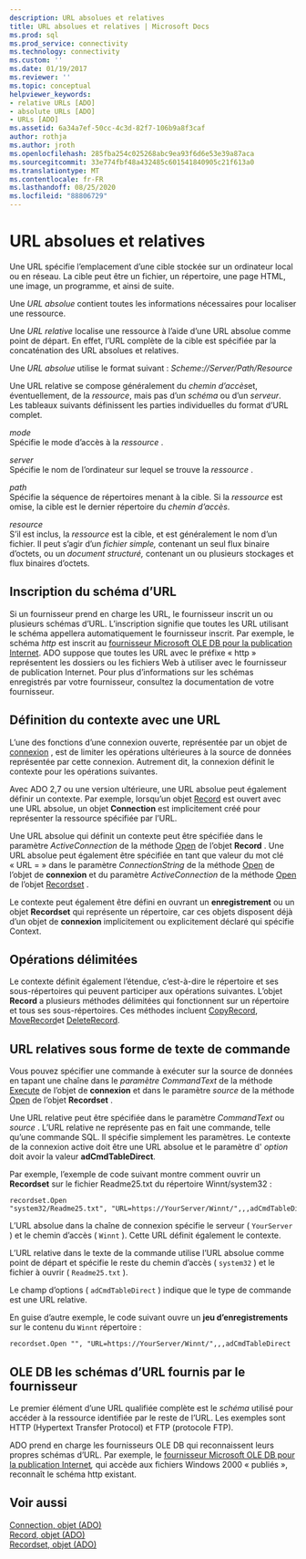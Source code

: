 ```yaml
---
description: URL absolues et relatives
title: URL absolues et relatives | Microsoft Docs
ms.prod: sql
ms.prod_service: connectivity
ms.technology: connectivity
ms.custom: ''
ms.date: 01/19/2017
ms.reviewer: ''
ms.topic: conceptual
helpviewer_keywords:
- relative URLs [ADO]
- absolute URLs [ADO]
- URLs [ADO]
ms.assetid: 6a34a7ef-50cc-4c3d-82f7-106b9a8f3caf
author: rothja
ms.author: jroth
ms.openlocfilehash: 285fba254c025268abc9ea93f6d6e53e39a87aca
ms.sourcegitcommit: 33e774fbf48a432485c601541840905c21f613a0
ms.translationtype: MT
ms.contentlocale: fr-FR
ms.lasthandoff: 08/25/2020
ms.locfileid: "88806729"
---
```

# <a name="absolute-and-relative-urls"></a>URL absolues et relatives
Une URL spécifie l’emplacement d’une cible stockée sur un ordinateur local ou en réseau. La cible peut être un fichier, un répertoire, une page HTML, une image, un programme, et ainsi de suite.  
  
 Une *URL absolue* contient toutes les informations nécessaires pour localiser une ressource.  
  
 Une *URL relative* localise une ressource à l’aide d’une URL absolue comme point de départ. En effet, l’URL complète de la cible est spécifiée par la concaténation des URL absolues et relatives.  
  
 Une *URL absolue* utilise le format suivant : *Scheme://Server/Path/Resource*  
  
 Une URL relative se compose généralement du *chemin d’accès*et, éventuellement, de la *ressource*, mais pas d’un *schéma* ou d’un *serveur*. Les tableaux suivants définissent les parties individuelles du format d’URL complet.  
  
 *mode*  
 Spécifie le mode d’accès à la *ressource* .  
  
 *server*  
 Spécifie le nom de l’ordinateur sur lequel se trouve la *ressource* .  
  
 *path*  
 Spécifie la séquence de répertoires menant à la cible. Si la *ressource* est omise, la cible est le dernier répertoire du *chemin d’accès*.  
  
 *resource*  
 S’il est inclus, la *ressource* est la cible, et est généralement le nom d’un fichier. Il peut s’agir d’un *fichier simple,* contenant un seul flux binaire d’octets, ou un *document structuré,* contenant un ou plusieurs stockages et flux binaires d’octets.  
  
## <a name="url-scheme-registration"></a>Inscription du schéma d’URL  
 Si un fournisseur prend en charge les URL, le fournisseur inscrit un ou plusieurs schémas d’URL. L’inscription signifie que toutes les URL utilisant le schéma appellera automatiquement le fournisseur inscrit. Par exemple, le schéma *http* est inscrit au [fournisseur Microsoft OLE DB pour la publication Internet](../appendixes/microsoft-ole-db-provider-for-internet-publishing.md). ADO suppose que toutes les URL avec le préfixe « http » représentent les dossiers ou les fichiers Web à utiliser avec le fournisseur de publication Internet. Pour plus d’informations sur les schémas enregistrés par votre fournisseur, consultez la documentation de votre fournisseur.  
  
## <a name="defining-context-with-a-url"></a>Définition du contexte avec une URL  
 L’une des fonctions d’une connexion ouverte, représentée par un objet de [connexion](../../reference/ado-api/connection-object-ado.md) , est de limiter les opérations ultérieures à la source de données représentée par cette connexion. Autrement dit, la connexion définit le contexte pour les opérations suivantes.  
  
 Avec ADO 2,7 ou une version ultérieure, une URL absolue peut également définir un contexte. Par exemple, lorsqu’un objet [Record](../../reference/ado-api/record-object-ado.md) est ouvert avec une URL absolue, un objet **Connection** est implicitement créé pour représenter la ressource spécifiée par l’URL.  
  
 Une URL absolue qui définit un contexte peut être spécifiée dans le paramètre *ActiveConnection* de la méthode [Open](../../reference/ado-api/open-method-ado-record.md) de l’objet **Record** . Une URL absolue peut également être spécifiée en tant que valeur du mot clé « URL = » dans le paramètre *ConnectionString* de la méthode [Open](../../reference/ado-api/open-method-ado-connection.md) de l’objet de **connexion** et du paramètre *ActiveConnection* de la méthode [Open](../../reference/ado-api/open-method-ado-recordset.md) de l’objet [Recordset](../../reference/ado-api/recordset-object-ado.md) .  
  
 Le contexte peut également être défini en ouvrant un **enregistrement** ou un objet **Recordset** qui représente un répertoire, car ces objets disposent déjà d’un objet de **connexion** implicitement ou explicitement déclaré qui spécifie Context.  
  
## <a name="scoped-operations"></a>Opérations délimitées  
 Le contexte définit également l’étendue, c’est-à-dire le répertoire et ses sous-répertoires qui peuvent participer aux opérations suivantes. L’objet **Record** a plusieurs méthodes délimitées qui fonctionnent sur un répertoire et tous ses sous-répertoires. Ces méthodes incluent [CopyRecord](../../reference/ado-api/copyrecord-method-ado.md), [MoveRecord](../../reference/ado-api/moverecord-method-ado.md)et [DeleteRecord](../../reference/ado-api/deleterecord-method-ado.md).  
  
## <a name="relative-urls-as-command-text"></a>URL relatives sous forme de texte de commande  
 Vous pouvez spécifier une commande à exécuter sur la source de données en tapant une chaîne dans le *paramètre CommandText* de la méthode [Execute](../../reference/ado-api/execute-method-ado-connection.md) de l’objet de **connexion** et dans le paramètre *source* de la méthode [Open](../../reference/ado-api/open-method-ado-recordset.md) de l’objet **Recordset** .  
  
 Une URL relative peut être spécifiée dans le paramètre *CommandText* ou *source* . L’URL relative ne représente pas en fait une commande, telle qu’une commande SQL. Il spécifie simplement les paramètres. Le contexte de la connexion active doit être une URL absolue et le paramètre d' *option* doit avoir la valeur **adCmdTableDirect**.  
  
 Par exemple, l’exemple de code suivant montre comment ouvrir un **Recordset** sur le fichier Readme25.txt du répertoire Winnt/system32 :  
  
```  
recordset.Open "system32/Readme25.txt", "URL=https://YourServer/Winnt/",,,adCmdTableDirect  
```  
  
 L’URL absolue dans la chaîne de connexion spécifie le serveur ( `YourServer` ) et le chemin d’accès ( `Winnt` ). Cette URL définit également le contexte.  
  
 L’URL relative dans le texte de la commande utilise l’URL absolue comme point de départ et spécifie le reste du chemin d’accès ( `system32` ) et le fichier à ouvrir ( `Readme25.txt` ).  
  
 Le champ d’options ( `adCmdTableDirect` ) indique que le type de commande est une URL relative.  
  
 En guise d’autre exemple, le code suivant ouvre un **jeu d’enregistrements** sur le contenu du `Winnt` répertoire :  
  
```  
recordset.Open "", "URL=https://YourServer/Winnt/",,,adCmdTableDirect  
```  
  
## <a name="ole-db-provider-supplied-url-schemes"></a>OLE DB les schémas d’URL fournis par le fournisseur  
 Le premier élément d’une URL qualifiée complète est le *schéma* utilisé pour accéder à la ressource identifiée par le reste de l’URL. Les exemples sont HTTP (Hypertext Transfer Protocol) et FTP (protocole FTP).  
  
 ADO prend en charge les fournisseurs OLE DB qui reconnaissent leurs propres schémas d’URL. Par exemple, le [fournisseur Microsoft OLE DB pour la publication Internet](../appendixes/microsoft-ole-db-provider-for-internet-publishing.md)*,* qui accède aux fichiers Windows 2000 « publiés », reconnaît le schéma http existant.  
  
## <a name="see-also"></a>Voir aussi  
 [Connection, objet (ADO)](../../reference/ado-api/connection-object-ado.md)   
 [Record, objet (ADO)](../../reference/ado-api/record-object-ado.md)   
 [Recordset, objet (ADO)](../../reference/ado-api/recordset-object-ado.md)